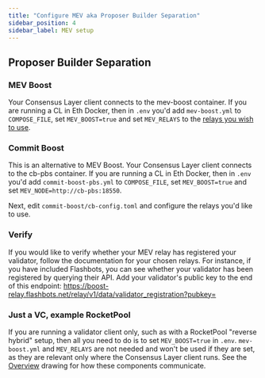 ```yaml
---
title: "Configure MEV aka Proposer Builder Separation"
sidebar_position: 4
sidebar_label: MEV setup
---
```


## Proposer Builder Separation

### MEV Boost

Your Consensus Layer client connects to the mev-boost container. If you are running a CL in Eth Docker, then in `.env`
you'd add `mev-boost.yml` to `COMPOSE_FILE`, set `MEV_BOOST=true` and set `MEV_RELAYS` to the
[relays you wish to use](https://ethstaker.cc/mev-relay-list/).

### Commit Boost

This is an alternative to MEV Boost. Your Consensus Layer client connects to the cb-pbs container. If you are running
a CL in Eth Docker, then in `.env` you'd add `commit-boost-pbs.yml` to `COMPOSE_FILE`, set `MEV_BOOST=true` and
set `MEV_NODE=http://cb-pbs:18550`.

Next, edit `commit-boost/cb-config.toml` and configure the relays you'd like to use.

### Verify

If you would like to verify whether your MEV relay has registered your validator, follow the documentation for your
chosen relays. For instance, if you have included Flashbots, you can see whether your validator has been registered by
querying their API. Add your validator's public key to the end of this endpoint:
https://boost-relay.flashbots.net/relay/v1/data/validator_registration?pubkey=

### Just a VC, example RocketPool

If you are running a validator client only, such as with a RocketPool "reverse hybrid" setup, then all you need to do
is to set `MEV_BOOST=true` in `.env`. `mev-boost.yml` and `MEV_RELAYS` are not needed and won't be used if they are
set, as they are relevant only where the Consensus Layer client runs. See the [Overview](/) drawing for how these
components communicate.
